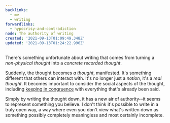 ```yaml
---
backlinks:
  - me
  - writing
forwardlinks:
  - hypocrisy-and-contradiction
node: The authority of writing
created: '2021-09-13T01:09:49.348Z'
updated: '2021-09-13T01:24:22.996Z'
---
```

There's something unfortunate about writing that comes from turning a *non-physical thought* into a *concrete recorded thought*.

Suddenly, the thought becomes *a thought*, manifested. It's something different that others can interact with. It's no longer just a *notion*, it's a *real thought*. It becomes important to consider the social aspects of the thought, including [keeping in congruence](hypocrisy-and-contradiction.md) with everything that's already been said. 

Simply by writing the thought down, it has a new air of authority--it seems to represent something you believe. I don't think it's possible to write in a truly open way, a way where even you don't view what's written down as something possibly completely meaningless and most certainly incomplete.  
